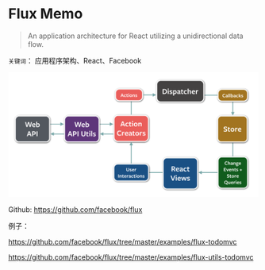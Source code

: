 # Flux Memo

> An application architecture for React utilizing a unidirectional data flow.

`关键词`： 应用程序架构、React、Facebook

<img src="./img/flux-diagram-white-background.png">

Github: https://github.com/facebook/flux


例子：

https://github.com/facebook/flux/tree/master/examples/flux-todomvc

https://github.com/facebook/flux/tree/master/examples/flux-utils-todomvc


